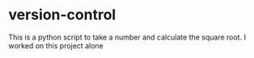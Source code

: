# version-control

This is a python script to take a number and calculate the square root. I worked on this project alone

